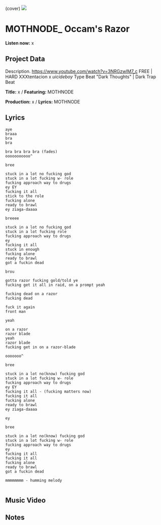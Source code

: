 (cover) ![](57175019_319474918741616_8502199518755923887_n.jpg)

# MOTHNODE_ Occam's Razor

**Listen now:** x

## Project Data

Description.
https://www.youtube.com/watch?v=3NRGzwlM7_c
FREE | HARD XXXtentacion x $uicideboy$ Type Beat "Dark Thoughts" | 
Dark Trap Beat

**Title:** x / **Featuring:** MOTHNODE

**Production:** x / **Lyrics:** MOTHNODE

## Lyrics

```
aye
braaa
bra
bra

bra bra bra bra (fades)
ooooooooooo^

bree

stuck in a lot no fucking god
stuck in a lot fucking w- role
fucking approach way to drugs
ey EY
fucking it all
stick to the role
fucking alone
ready to brawl
ey ziaga-daaaa

breeee

stuck in a lot no fucking god
stuck in a lot fucking role
fucking approach way to drugs
ey
fucking it all
stuck in enough
fucking alone
ready to brawl
got a fuckin dead

brou

gotta razor fucking gold/told ye
fucking get it all in raid, on a prompt yeah

fucking dead on a razor
fucking dead

fuck it again
front man

yeah

on a razor
razor blade
yeah
razor blade
fucking get in on a razor-blade

ooooooo^

bree

stuck in a lot no(know) fucking god
stuck in a lot fucking w- role
fucking approach way to drugs
ey EY
fucking it all - (fucking matters now)
fucking it all
fucking alone
ready to brawl
ey ziaga-daaaa

ey

bree

stuck in a lot no(know) fucking god
stuck in a lot fucking w- role
fucking approach way to drugs
ey
fucking it all
fucking it all
fucking alone
ready to brawl
got a fuckin dead

mmmmmmmm - humming melody


```

## Music Video


## Notes
